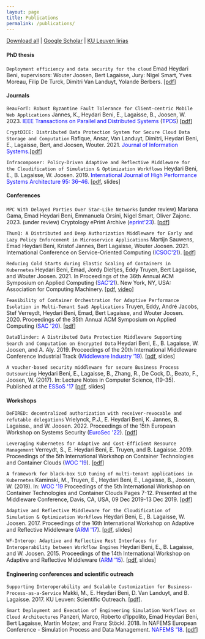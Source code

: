 ```yaml
---
layout: page
title: Publications
permalink: /publications/
---
```



<i class="fa fa-bookmark"></i> [Download all][papers] \| [Google Scholar][gscholar] \| [KU Leuven lirias][kulpubs]   


#### PhD thesis
`Deployment efficiency and data security for the cloud` Emad Heydari Beni, supervisors: Wouter Joosen, Bert Lagaisse, Jury: Nigel Smart, Yves Moreau, Filip De Turck, Dimitri Van Landuyt, Yolande Berbers. [[pdf][phd]]


#### Journals
`BeauForT: Robust Byzantine Fault Tolerance for Client-centric Mobile Web Applications`
Jannes, K., Heydari Beni, E., Lagaisse, B., Joosen, W. 2023. <span style="color:blue">IEEE Transactions on Parallel and Distributed Systems</span> (<span style="color:blue">TPDS</span>) [[pdf][BeauForT]]


`CryptDICE: Distributed Data Protection System for Secure Cloud Data Storage and Computation`
Rafique, Ansar, Van Landuyt, Dimitri, Heydari Beni, E., Lagaisse, Bert, and Joosen, Wouter. 2021. <span style="color:blue">Journal of Information Systems.</span>[[pdf][cryptdice]]

`Infracomposer: Policy-Driven Adaptive and Reflective Middleware for the Cloudification of Simulation & Optimization Workflows`
Heydari Beni, E., B. Lagaisse, W. Joosen. 2019. <span style="color:blue">International Journal of High Performance Systems Architecture 95: 36–46.</span> [[pdf][infra], slides]



#### Conferences
`MPC With Delayed Parties Over Star-Like Networks` (under review)
Mariana Gama, Emad Heydari Beni, Emmanuela Orsini, Nigel Smart, Oliver Zajonc. 2023. (under review) Cryptology ePrint Archive (<span style="color:blue">eprint'23</span>). [[pdf][bbmpc]]

`ThunQ: A Distributed and Deep Authorization Middleware for Early and Lazy Policy Enforcement in Microservice Applications`
Martijn Sauwens, Emad Heydari Beni, Kristof Jannes, Bert Lagaisse, Wouter Joosen. 2021. International Conference on Service-Oriented Computing (<span style="color:blue">ICSOC'21</span>). [[pdf][icsocthunq]]

`Reducing Cold Starts during Elastic Scaling of Containers in Kubernetes`
Heydari Beni, Emad, Jordy Dieltjes, Eddy Truyen, Bert Lagaisse, and Wouter Joosen. 2021. In Proceedings of the 36th Annual ACM Symposium on Applied Computing (<span style="color:blue">SAC'21</span>). New York, NY, USA: Association for Computing Machinery. [[pdf][coldstart-pdf], [video][coldstart-video]]

`Feasibility of Container Orchestration for Adaptive Performance Isolation in Multi-Tenant SaaS Applications`
Truyen, Eddy, André Jacobs, Stef Verreydt, Heydari Beni, Emad, Bert Lagaisse, and Wouter Joosen. 2020. Proceedings of the 35th Annual ACM Symposium on Applied Computing (<span style="color:blue">SAC '20</span>). [[pdf][feasibility]]


`DataBlinder: A Distributed Data Protection Middleware Supporting Search and Computation on Encrypted Data`
Heydari Beni, E., B. Lagaisse, W. Joosen, and A. Aly. 2019. Proceedings of the 20th International Middleware Conference Industrial Track (<span style="color:blue">Middleware Industry ’19</span>). [[pdf][datablinder], slides]

`A voucher-based security middleware for secure Business Process Outsourcing`
Heydari Beni, E., Lagaisse, B., Zhang, R., De Cock, D., Beato, F., Joosen, W. (2017). In: Lecture Notes in Computer Science, (19-35). Published at the <span style="color:blue">ESSoS '17</span> [[pdf][voucher], slides]



#### Workshops

`DeFIRED: decentralized authorization with receiver-revocable and refutable delegations`
Vrielynck, P.J., E. Heydari Beni, K. Jannes, B. Lagaisse., and W. Joosen. 2022. Proceedings of the 15th European Workshop on Systems Security (<span style="color:blue">EuroSec '22</span>). [[pdf][defired]]


`Leveraging Kubernetes for Adaptive and Cost-Efficient Resource Management`
Verreydt, S., E. Heydari Beni, E. Truyen, and B. Lagaisse. 2019. Proceedings of the 5th International Workshop on Container Technologies and Container Clouds (<span style="color:blue">WOC '19</span>). [[pdf][stef]]

`A framework for black-box SLO tuning of multi-tenant applications in Kubernetes`
Kaminski, M., Truyen, E., Heydari Beni, E., Lagaisse, B., Joosen, W. (2019). In: <span style="color:blue">WOC '19</span> Proceedings of the 5th International Workshop on Container Technologies and Container Clouds Pages 7-12. Presented at the Middleware Conference, Davis, CA, USA, 09 Dec 2019-13 Dec 2019. [[pdf][matt]]

`Adaptive and Reflective Middleware for the Cloudification of Simulation & Optimization Workflows`
Heydari Beni, E., B. Lagaisse, W. Joosen. 2017. Proceedings of the 16th International Workshop on Adaptive and Reflective Middleware (<span style="color:blue">ARM '17</span>). [[pdf][armsim], slides]


`WF-Interop: Adaptive and Reflective Rest Interfaces for Interoperability between Workflow Engines`
Heydari Beni, E., B. Lagaisse, and W. Joosen. 2015. Proceedings of the 14th International Workshop on Adaptive and Reflective Middleware (<span style="color:blue">ARM '15</span>). [[pdf][wfinterop], slides]


#### Engineering conferences and scientific outreach

`Supporting Interoperability and Scalable Customization for Business-Process-as-a-Service`
Makki, M., E. Heydari Beni, D. Van Landuyt, and B. Lagaisse. 2017. KU Leuven: Scientific Outreach. [[pdf][majidoutreach]].

`Smart Deployment and Execution of Engineering Simulation Workflows on Cloud Architectures`
Panzeri, Marco, Roberto d’Ippolito, Emad Heydari Beni, Bert Lagaisse, Martin Motzer, and Franz Stöckl. 2018. In NAFEMS European Conference - Simulation Process and Data Management. <span style="color:blue">NAFEMS '18</span>. [[pdf][nafems]]

[papers]: https://github.com/emad7105/papers
[gscholar]: https://scholar.google.com/citations?hl=nl&user=2qzHvVUAAAAJ
[kulpubs]: https://distrinet.cs.kuleuven.be/research/publications/EmadHeydariBeni
[majidoutreach]: https://lirias.kuleuven.be/retrieve/502396
[cryptdice]: ../papers/2020.InformationSystems.CryptDICE-Distributed.data.protection.system.for.secure.cloud.data.storage.and.computation.pdf
[infra]: ../papers/2019.JSA.InfraComposer-Policy-driven-Adaptive-and-Reflective-Middleware-for-the-Cloudification-of-Simulation-and-Optimization-Workflows.pdf
[datablinder]:../papers/2019.Middleware.DataBlinder-a-distrubuted-data-protection-middleware-supporting-search-and-computation-on-encrypted-data.pdf
[voucher]: ../papers/2017.ESSoS.A-voucher-based-security-middleware-for-secure-Business-Process-Outsourcing.pdf
[feasibility]:../papers/2020.SAC.CloudComputingTrack.Feasibility-of-container-orchestration-for-adaptive-performance-isolation-in-multi-tenant-SaaS-applications.pdf
[wfinterop]: ../papers/2015.ARM.WF-Interop.Adaptive-and-Reflective-REST-Interfaces-for-Interoperability-between-Workflow-Engines.pdf
[armsim]: ../papers/2017.ARM.Adaptive-and-Reflective-Middleware-for-the-Cloudification-of-Simulation-and-Optimization-Workflows.pdf
[stef]: ../papers/WoC-stef.pdf
[nafems]: ../papers/2018.NAFESM.Smart.deployment.and.execution.of.engineering.simulation.workflows.on.cloud.architectures.pdf
[matt]: ../papers/2019.WOC.A-framework-for-black-box-SLO-tuning-of-multi-tenant-applications-in-Kubernetes.pdf
[icsocthunq]: ../papers/2021.ThunQ-A.Distributed.and.Deep.Authorization.Middleware.for.Early.and.Lazy.Policy.Enforcement.in.Microservice.Applications.pdf
[phd]: ../papers/2021.Emad-thesis.pdf
[defired]: ../papers/2022.defired.pdf 
[coldstart-video]: https://www.youtube.com/watch?v=2xAjhes-aLY
[coldstart-pdf]: ../papers/2021.cold-start-sac.pdf
[BeauForT]:../papers/tpds23_beaufort.pdf
[bbmpc]: https://eprint.iacr.org/2023/096.pdf
